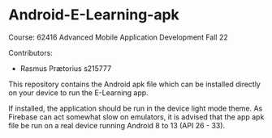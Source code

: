 # Android-E-Learning-apk

Course: 62416 Advanced Mobile Application Development Fall 22

Contributors:
- Rasmus Prætorius s215777

This repository contains the Android apk file which can be installed directly on your device to run the E-Learning app.

If installed, the application should be run in the device light mode theme. As Firebase can act somewhat slow on emulators, it is advised that the app apk file be run on a real device running Android 8 to 13 (API 26 - 33).
